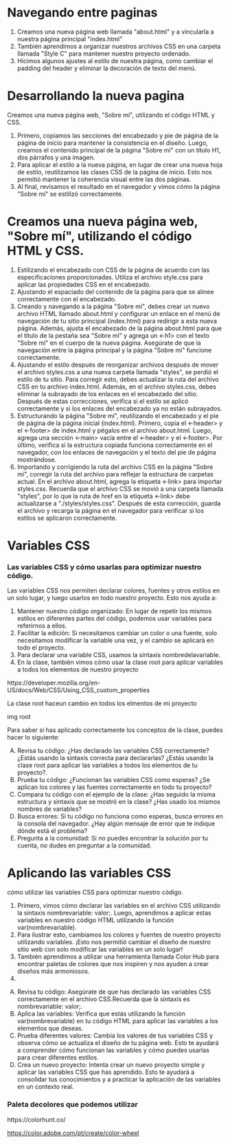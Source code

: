 <h1>Navegando entre paginas</h1>

 <ol>

<li>Creamos una nueva página web llamada "about.html" y a vincularla a nuestra página principal "index.html"</li>
    <li>También aprendimos a organizar nuestros archivos CSS en una carpeta llamada "Style C" para mantener nuestro proyecto ordenado.</li>
    <li> Hicimos algunos ajustes al estilo de nuestra página, como cambiar el padding del header y eliminar la decoración de texto del menú.</li>
 </ol>

<h1>Desarrollando la nueva pagina</h1>

<p>Creamos una nueva página web, "Sobre mí", utilizando el código HTML y CSS.</p>

 <ol>

<li>Primero, copiamos las secciones del encabezado y pie de página de la página de inicio para mantener la consistencia en el diseño. Luego, creamos el contenido principal de la página "Sobre mí" con un título H1, dos párrafos y una imagen.</li>
    <li>Para aplicar el estilo a la nueva página, en lugar de crear una nueva hoja de estilo, reutilizamos las clases CSS de la página de inicio. Esto nos permitió mantener la coherencia visual entre las dos páginas.</li>
    <li>Al final, revisamos el resultado en el navegador y vimos cómo la página "Sobre mí" se estilizó correctamente.</li>
 </ol>




<h1>Creamos una nueva página web, "Sobre mí", utilizando el código HTML y CSS.</h1>

 <ol>

<li>Estilizando el encabezado con CSS de la página de acuerdo con las especificaciones proporcionadas. Utiliza el archivo style.css para aplicar las propiedades CSS en el encabezado.</li>
    <li>Ajustando el espaciado del contenido de la página para que se alinee correctamente con el encabezado.</li>
    <li>Creando y navegando a la página "Sobre mí", debes crear un nuevo archivo HTML llamado about.html y configurar un enlace en el menú de navegación de tu sitio principal (index.html) para redirigir a esta nueva página. Además, ajusta el encabezado de la página about.html para que el título de la pestaña sea "Sobre mí" y agrega un <-h1> con el texto "Sobre mí" en el cuerpo de la nueva página. Asegúrate de que la navegación entre la página principal y la página "Sobre mí" funcione correctamente.</li>
    <li>Ajustando el estilo después de reorganizar archivos después de mover el archivo styles.css a una nueva carpeta llamada "styles", se perdió el estilo de tu sitio. Para corregir esto, debes actualizar la ruta del archivo CSS en tu archivo index.html. Además, en el archivo styles.css, debes eliminar la subrayado de los enlaces en el encabezado del sitio. Después de estas correcciones, verifica si el estilo se aplicó correctamente y si los enlaces del encabezado ya no están subrayados.</li>
    <li>Estructurando la página "Sobre mí", reutilizando el encabezado y el pie de página de la página inicial (index.html). Primero, copia el <-header> y el <-footer> de index.html y pégalos en el archivo about.html. Luego, agrega una sección <-main> vacía entre el <-header> y el <-footer>. Por último, verifica si la estructura copiada funciona correctamente en el navegador, con los enlaces de navegación y el texto del pie de página mostrándose.</li>
    <li>Importando y corrigiendo la ruta del archivo CSS en la página "Sobre mí", corregir la ruta del archivo para reflejar la estructura de carpetas actual. En el archivo about.html, agrega la etiqueta <-link> para importar styles.css. Recuerda que el archivo CSS se movió a una carpeta llamada "styles", por lo que la ruta de href en la etiqueta <-link> debe actualizarse a "./styles/styles.css". Después de esta corrección, guarda el archivo y recarga la página en el navegador para verificar si los estilos se aplicaron correctamente.</li>

 </ol>

 

<h1>Variables CSS</h1>

<h3>Las variables CSS y cómo usarlas para optimizar nuestro código.</h3>

<p>Las variables CSS nos permiten declarar colores, fuentes y otros estilos en un solo lugar, y luego usarlos en todo nuestro proyecto. Esto nos ayuda a:</p>
 <ol>

<li>Mantener nuestro código organizado: En lugar de repetir los mismos estilos en diferentes partes del código, podemos usar variables para referirnos a ellos.</li>
    <li>Facilitar la edición: Si necesitamos cambiar un color o una fuente, solo necesitamos modificar la variable una vez, y el cambio se aplicará en todo el proyecto.</li>
    <li>Para declarar una variable CSS, usamos la sintaxis nombredelavariable.</li>
    <li>En la clase, también vimos cómo usar la clase root para aplicar variables a todos los elementos de nuestro proyecto</li>
   
 </ol>
https://developer.mozilla.org/en-US/docs/Web/CSS/Using_CSS_custom_properties

<p> La clase root haceun cambio en todos los elmentos de mi proyecto</p>

img root

<p>Para saber si has aplicado correctamente los conceptos de la clase, puedes hacer lo siguiente:</p>
 <ol type='A'>

<li>Revisa tu código: ¿Has declarado las variables CSS correctamente? ¿Estás usando la sintaxis correcta para declararlas? ¿Estás usando la clase root para aplicar las variables a todos los elementos de tu proyecto?.</li>
    <li>Prueba tu código: ¿Funcionan las variables CSS como esperas? ¿Se aplican los colores y las fuentes correctamente en todo tu proyecto?</li>
    <li>Compara tu código con el ejemplo de la clase: ¿Has seguido la misma estructura y sintaxis que se mostró en la clase? ¿Has usado los mismos nombres de variables?</li>
    <li>Busca errores: Si tu código no funciona como esperas, busca errores en la consola del navegador. ¿Hay algún mensaje de error que te indique dónde está el problema?</li>
    <li>Pregunta a la comunidad: Si no puedes encontrar la solución por tu cuenta, no dudes en preguntar a la comunidad.</li>

 </ol>

 <h1> Aplicando las variables CSS</h1>
<p>cómo utilizar las variables CSS para optimizar nuestro código.</p>

 <ol>
<li>Primero, vimos cómo declarar las variables en el archivo CSS utilizando la sintaxis nombrevariable: valor;. Luego, aprendimos a aplicar estas variables en nuestro código HTML utilizando la función var(nombrevariable).</li>
    <li>Para ilustrar esto, cambiamos los colores y fuentes de nuestro proyecto utilizando variables. ¡Esto nos permitió cambiar el diseño de nuestro sitio web con solo modificar las variables en un solo lugar!</li>
    <li>También aprendimos a utilizar una herramienta llamada Color Hub para encontrar paletas de colores que nos inspiren y nos ayuden a crear diseños más armoniosos.</li>
    <li></li>
   
 </ol>
 <ol type='A'>

<li> Revisa tu código: Asegúrate de que has declarado las variables CSS correctamente en el archivo CSS.Recuerda que la sintaxis es nombrevariable: valor;. </li>
    <li>Aplica las variables: Verifica que estás utilizando la función var(nombrevariable) en tu código HTML para aplicar las variables a los elementos que deseas.</li>
    <li>Prueba diferentes valores: Cambia los valores de tus variables CSS y observa cómo se actualiza el diseño de tu página web. Esto te ayudará a comprender cómo funcionan las variables y cómo puedes usarlas para crear diferentes estilos.</li>
    <li>Crea un nuevo proyecto: Intenta crear un nuevo proyecto simple y aplicar las variables CSS que has aprendido. Esto te ayudará a consolidar tus conocimientos y a practicar la aplicación de las variables en un contexto real.</li>

 </ol>

<h3>Paleta decolores que podemos utilizar</h3>
https://colorhunt.co/

https://color.adobe.com/pt/create/color-wheel

